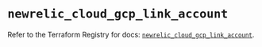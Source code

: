 # `newrelic_cloud_gcp_link_account`

Refer to the Terraform Registry for docs: [`newrelic_cloud_gcp_link_account`](https://registry.terraform.io/providers/newrelic/newrelic/3.42.0/docs/resources/cloud_gcp_link_account).
